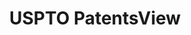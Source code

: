 ---
bigquery: https://console.cloud.google.com/bigquery?p=patents-public-data&d=patentsview&page=dataset
citation: Attribution should be given to PatentsView for use, distribution, or derivative
  works.
code: https://github.com/CSSIP-AIR/PatentsView-Code-Snippets/
contributors: USPTO
cost: None
description: 'PatentsView includes US patent data including raw data (summaries, applications,
  pregrant applications), disambugations of inventors and assignees, and inventor
  gender estimates.  Also foreign priority data, # of figures and sheets, and government
  interest statements.'
documentation: https://patentsview.org/query/builder-faqs
last_edit: Mon, 04 Apr 2022 19:02:57 GMT
location: https://patentsview.org/
maintained_by: USPTO
record_creation_timestamp: 12/2/2020 17:20:46
schema_fields: '[''designation'', ''disamb_inventor_id_20170307'', ''main_group'',
  ''disamb_assignee_id_20200929'', ''rel_id'', ''publication_number'', ''disamb_inventor_id_20181127'',
  ''num'', ''abstract'', ''rawinventor_id'', ''sequence'', ''disamb_inventor_id_20191008'',
  ''filename'', ''num_figures'', ''text'', ''section_id'', ''disamb_assignee_id_20181127'',
  ''_102_date'', ''disamb_assignee_id_20190820'', ''disamb_inventor_id_20171226'',
  ''type'', ''applicant_type'', ''term_disclaimer'', ''field_id'', ''disamb_inventor_id_20190312'',
  ''f371_date'', ''name_last'', ''citation_id'', ''subcategory_id'', ''sector_title'',
  ''country'', ''date'', ''disamb_assignee_id_20191008'', ''fname'', ''term_extension'',
  ''number'', ''disamb_inventor_id_20180528'', ''relkind'', ''classification_status'',
  ''classification_value'', ''role'', ''num_claims'', ''country_transformed'', ''series_code'',
  ''disamb_inventor_id_20200331'', ''symbol_position'', ''lapse_of_patent'', ''disamb_assignee_id_20191231'',
  ''state_fips'', ''inventor_id'', ''state'', ''f102_date'', ''disclaimer_date'',
  ''rule_47'', ''doc_type'', ''lawyer_id'', ''section'', ''county_fips'', ''title'',
  ''rawlocation_id'', ''ipc_class'', ''level_one'', ''disamb_inventor_id_20190820'',
  ''organization_id'', ''organization'', ''latitude'', ''field_title'', ''longitude'',
  ''disamb_inventor_id_20200929'', ''classification_level'', ''disamb_assignee_id_20200331'',
  ''subclass_id'', ''reldocno'', ''disamb_inventor_id_20201229'', ''status'', ''contract_award_number'',
  ''male_flag'', ''subclass'', ''name_first'', ''assignee_id'', ''group'', ''subgroup_id'',
  ''group_id'', ''length'', ''kind'', ''rawassignee_id'', ''category'', ''disamb_inventor_id_20171003'',
  ''disamb_inventor_id_20170808'', ''gi_statement'', ''id'', ''ipc_version_indicator'',
  ''subgroup'', ''patent_id'', ''subsection_id'', ''latin_name'', ''male'', ''location_id'',
  ''dependent'', ''attribution_status'', ''deceased'', ''lname'', ''disamb_assignee_id_20190312'',
  ''action_date'', ''level_three'', ''_371_date'', ''exemplary'', ''level_two'', ''disamb_inventor_id_20191231'',
  ''withdrawn'', ''name'', ''application_id'', ''disamb_inventor_id_20200630'', ''doctype'',
  ''latlong'', ''classification_data_source'', ''uuid'', ''county'', ''disamb_assignee_id_20200630'',
  ''term_grant'', ''category_id'', ''num_sheets'', ''mainclass_id'', ''city'', ''variety'']'
shortname: patentsview
tags:
- disambiguation
- United States
- gender
terms_of_use: Creative Commons Attribution 4.0 International License.
timeframe: 1963-1999
title: USPTO PatentsView
uuid: cf1780b1-e265-4e49-8d1d-83b9cfe0fd9a
---